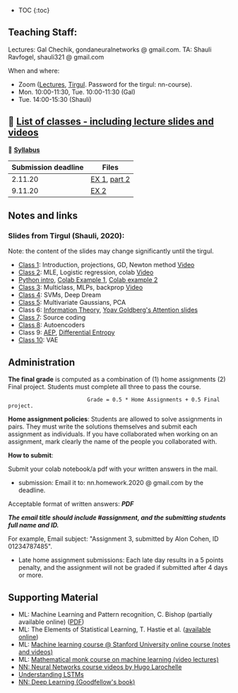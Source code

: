 * TOC
{:toc}

## Teaching Staff:

Lectures: Gal Chechik, gondaneuralnetworks @ gmail.com. TA: Shauli Ravfogel, shauli321 @ gmail.com

When and where: 
- Zoom ([Lectures](https://us02web.zoom.us/j/81194917435), [Tirgul](https://us02web.zoom.us/j/3039086569?pwd=TzdROGdUTTN3VVBxd2lYbFlsdklVUT09). Password for the tirgul: nn-course).
- Mon. 10:00-11:30, Tue. 10:00-11:30  (Gal) 
- Tue. 14:00-15:30 (Shauli)   


## &#x1F535; [List of classes - including lecture slides and videos](https://chechiklab.biu.ac.il/~gal/courses/27504/)

&#x1F535; **[Syllabus](https://docs.google.com/document/d/1s0OMt3HTVaBiu5GlFWwX9xOKAdFulr-nuqgzGCpQ-WQ/edit?usp=sharing)**

| Submission deadline  | Files |
| ------------- | ------------- |
| 2.11.20  | [EX 1](https://gal-chechik-biu.github.io/Neural_Networks_Grad//EX1-2020-SR-0.pdf), [part 2](https://docs.google.com/forms/d/e/1FAIpQLScNZE7mFQ4hqRzGocpKa0sbF79-MeAlec8VYK8Tgro0fvcf3w/viewform?gxids=7628) |
| 9.11.20 | [EX 2](https://colab.research.google.com/drive/1TihvVvHdwzdcuMJtqVYLU5rB0tQNXhfq?usp=sharing) |


## Notes and links

### Slides from Tirgul (Shauli, 2020):
Note: the content of the slides may change significantly until the tirgul.

- [Class 1](https://docs.google.com/presentation/d/1wRg0xAyZ2ASUtwKPpzP5Kazyb_y_1Id6c90conArPAA/edit?usp=sharing): Introduction, projections, GD, Newton method [Video](https://us02web.zoom.us/rec/play/dIXz6t2IGfUj4Hp1H5YkRDrAnbMJJlyvgw2SPHNIsgQpOJXPaXa4cN_mzX-tcZuDIWqAd8w5D1eQJ7Da.XfytDckTj8dEVZHy?continueMode=true&_x_zm_rtaid=TTYLkQ9oSeCEaZ4IQe_mmg.1603200749184.1dfdac92180633d8c8f34143223ae7b2&_x_zm_rhtaid=683)
- [Class 2](https://docs.google.com/presentation/d/1QrbO8eYUXvAK5sT0xBsmN3SIYHX_O0Y9iX1lGdOWeOk/edit?usp=sharing): MLE, Logistic regression, colab [Video]( https://us02web.zoom.us/rec/share/1s3_z8cutU4KnZ2c2Gos5TV2HDoHu_HTcbCHTDt5n-zR-E6l3-D73nPw21P7vLgA.b5h_PufwMAXkAsIm )
- [Python intro](-https://us02web.zoom.us/rec/share/WQqlFgbu3IroCioozE_I-rGCwmtAL5kRInnszwS4_CpliPitQ-eS6fJae0GxZ-2r.HUPlt3LdCTxT9Jym), [Colab Example 1](
https://colab.research.google.com/drive/1APMZMPXPk-QMpZpPn5q2JV2sACkL0uTM#scrollTo=w0xlxXw4B5CS), [Colab example 2](https://colab.research.google.com/drive/1hyvLJf0EQyGx4Ptysruki0QrQnqUj47B#scrollTo=eg8AcIrtld1v)
- [Class 3](https://docs.google.com/presentation/d/1UBFjQ-CRioD4RjI_d81ahWgFdSyxuR6r437nH5c21Uc/edit?usp=sharing): Multiclass, MLPs, backprop [Video](https://us02web.zoom.us/rec/play/ooKIiueXYJQHJ-VLU4GouovTz1qm12zwAVmAAiyiX64W4HnJgeQVIeGpEAccuDOagRIYjZURmM59mmyf.URWF-pbtH16INVxv?continueMode=true)
- [Class 4](https://docs.google.com/presentation/d/1fg7OyTcDFR0M2ha4QKTL2qfBtkf_27MCAWD-y1HZhr8/edit?usp=sharing): SVMs, Deep Dream
- [Class 5](https://docs.google.com/presentation/d/12R-nIc4jGd0PJaORHD8SkUjBj2yeBnwT52afELfTQaI/edit?usp=sharing): Multivariate Gaussians, PCA
- Class 6: [Information Theory](https://docs.google.com/presentation/d/1HdDItP2EbgmHUA939Z-wyS45ScNN89NB9J5G5WI0QkE/edit?usp=sharing), [Yoav Goldberg's Attention slides](http://www.google.com/url?q=http%3A%2F%2Fu.cs.biu.ac.il%2F~89-687%2Flec11.pdf&sa=D&sntz=1&usg=AFQjCNEVrtTDxxebNTqGW8QtmUFfQol78g)
- [Class 7](https://docs.google.com/presentation/d/1buQ_iqUogPq_YQJAS6pQNvHdQAAqWekcjzOJBEtl1Bs/edit?usp=sharing): Source coding
- [Class 8](https://docs.google.com/presentation/d/1nH1WiHHv3AcagOF4l2F85bKRchRgKGJd_I6TZrmbigw/edit?usp=sharing): Autoencoders
- Class 9: [AEP](https://docs.google.com/viewer?a=v&pid=sites&srcid=ZGVmYXVsdGRvbWFpbnxnb25kYW5ldXJhbG5ldHdvcmtzfGd4OjQ1NWNiMzRmYWQ2YjdkMmY), [Differential Entropy](https://docs.google.com/viewer?a=v&pid=sites&srcid=ZGVmYXVsdGRvbWFpbnxnb25kYW5ldXJhbG5ldHdvcmtzfGd4OjE2NmNhZjEzZGYwZjdlZA)
- [Class 10](https://docs.google.com/presentation/d/1PalysOogCCyk7V2RheMtT0PA0_mZFa5EE1fSSVPN3W0/edit?usp=sharing): VAE       


## Administration 

**The final grade** is computed as a combination of (1) home assignments (2) Final project. Students must complete all three to pass the course. 

                             Grade = 0.5 * Home Assignments + 0.5 Final project.

**Home assignment policies**: Students are allowed to solve assignments in pairs. They must write the solutions themselves and submit each assignment as individuals. If you have collaborated when working on an assignment, mark clearly the name of the people you collaborated with. 

**How to submit**: 

Submit your colab notebook/a pdf with your written answers in the mail.

- submission: 
Email it to:  nn.homework.2020 @ gmail.com  by the deadline.

Acceptable format of written answers: ***PDF***

***The email title should include #assignment, and the submitting students full name and ID.***

For example,  Email subject: "Assignment 3, submitted by Alon Cohen, ID 01234787485".

- Late home assignment submissions: 
Each late day results in a 5 points penalty, and the assignment will not be graded if submitted after 4 days or more.

<!--Each student is allowed a total of 5 late days, to spend across all exercises as they wish. We cannot guarantee that exercises submitted after the deadline will be at all graded, but if they are graded, they will suffer a penalty of 20 points.-->



## Supporting Material

- ML: Machine Learning and Pattern recognition, C. Bishop (partially available online)  ([PDF](http://users.isr.ist.utl.pt/~wurmd/Livros/school/Bishop%20-%20Pattern%20Recognition%20And%20Machine%20Learning%20-%20Springer%20%202006.pdf))
- ML: The Elements of Statistical Learning, T. Hastie et al. ([available online](https://web.stanford.edu/~hastie/ElemStatLearn//download.html))
- ML: [Machine learning course @ Stanford University online course (notes and videos)](https://see.stanford.edu/Course/CS229)
- ML: [Mathematical monk course on machine learning (video lectures)](https://www.youtube.com/playlist?list=PLD0F06AA0D2E8FFBA)
- [NN: Neural Networks course videos by Hugo Larochelle](https://www.youtube.com/playlist?list=PL6Xpj9I5qXYEcOhn7TqghAJ6NAPrNmUBH)
- [Understanding LSTMs](http://colah.github.io/posts/2015-08-Understanding-LSTMs/)
- [NN: Deep Learning (Goodfellow's book)](https://www.deeplearningbook.org/)
